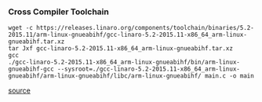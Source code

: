 ### Cross Compiler Toolchain

```
wget -c https://releases.linaro.org/components/toolchain/binaries/5.2-2015.11/arm-linux-gnueabihf/gcc-linaro-5.2-2015.11-x86_64_arm-linux-gnueabihf.tar.xz
tar Jxf gcc-linaro-5.2-2015.11-x86_64_arm-linux-gnueabihf.tar.xz
gcc 
./gcc-linaro-5.2-2015.11-x86_64_arm-linux-gnueabihf/bin/arm-linux-gnueabihf-gcc --sysroot=./gcc-linaro-5.2-2015.11-x86_64_arm-linux-gnueabihf/arm-linux-gnueabihf/libc/arm-linux-gnueabihf/ main.c -o main
```

[source](https://eewiki.net/display/linuxonarm/BeagleBone+Black#BeagleBoneBlack-ARMCrossCompiler:GCC)

